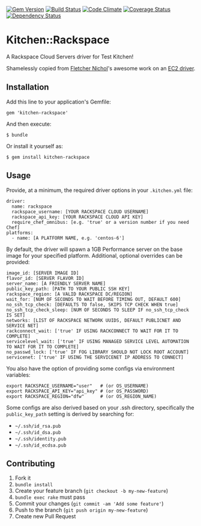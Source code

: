 [![Gem Version](https://img.shields.io/gem/v/kitchen-rackspace.svg)][gem]
[![Build Status](https://img.shields.io/travis/test-kitchen/kitchen-rackspace.svg)][travis]
[![Code Climate](https://img.shields.io/codeclimate/github/test-kitchen/kitchen-rackspace.svg)][codeclimate]
[![Coverage Status](https://img.shields.io/coveralls/test-kitchen/kitchen-rackspace.svg)][coveralls]
[![Dependency Status](https://img.shields.io/gemnasium/test-kitchen/kitchen-rackspace.svg)][gemnasium]

[gem]: https://rubygems.org/gems/kitchen-rackspace
[travis]: https://travis-ci.org/test-kitchen/kitchen-rackspace
[codeclimate]: https://codeclimate.com/github/test-kitchen/kitchen-rackspace
[coveralls]: https://coveralls.io/r/test-kitchen/kitchen-rackspace
[gemnasium]: https://gemnasium.com/test-kitchen/kitchen-rackspace

Kitchen::Rackspace
==================

A Rackspace Cloud Servers driver for Test Kitchen!

Shamelessly copied from [Fletcher Nichol](https://github.com/fnichol)'s
awesome work on an [EC2 driver](https://github.com/opscode/kitchen-ec2).

Installation
------------

Add this line to your application's Gemfile:

    gem 'kitchen-rackspace'

And then execute:

    $ bundle

Or install it yourself as:

    $ gem install kitchen-rackspace

Usage
-----

Provide, at a minimum, the required driver options in your `.kitchen.yml` file:

    driver:
      name: rackspace
      rackspace_username: [YOUR RACKSPACE CLOUD USERNAME]
      rackspace_api_key: [YOUR RACKSPACE CLOUD API KEY]
      require_chef_omnibus: [e.g. 'true' or a version number if you need Chef]
    platforms:
      - name: [A PLATFORM NAME, e.g. 'centos-6']

By default, the driver will spawn a 1GB Performance server on the base image
for your specified platform. Additional, optional overrides can be provided:

    image_id: [SERVER IMAGE ID]
    flavor_id: [SERVER FLAVOR ID]
    server_name: [A FRIENDLY SERVER NAME]
    public_key_path: [PATH TO YOUR PUBLIC SSH KEY]
    rackspace_region: [A VALID RACKSPACE DC/REGION]
    wait_for: [NUM OF SECONDS TO WAIT BEFORE TIMING OUT, DEFAULT 600]
    no_ssh_tcp_check: [DEFAULTS TO false, SKIPS TCP CHECK WHEN true]
    no_ssh_tcp_check_sleep: [NUM OF SECONDS TO SLEEP IF no_ssh_tcp_check IS SET]
    networks: [LIST OF RACKSPACE NETWORK UUIDS, DEFAULT PUBLICNET AND SERVICE NET]
    rackconnect_wait: ['true' IF USING RACKCONNECT TO WAIT FOR IT TO COMPLETE]
    servicelevel_wait: ['true' IF USING MANAGED SERVICE LEVEL AUTOMATION TO WAIT FOR IT TO COMPLETE]
    no_passwd_lock: ['true' IF FOG LIBRARY SHOULD NOT LOCK ROOT ACCOUNT]
    servicenet: ['true' IF USING THE SERVICENET IP ADDRESS TO CONNECT]

You also have the option of providing some configs via environment variables:

    export RACKSPACE_USERNAME="user"   # (or OS_USERNAME)
    export RACKSPACE_API_KEY="api_key" # (or OS_PASSWORD)
    export RACKSPACE_REGION="dfw"      # (or OS_REGION_NAME)

Some configs are also derived based on your .ssh directory, specifically the
`public_key_path` setting is derived by searching for:
- `~/.ssh/id_rsa.pub`
- `~/.ssh/id_dsa.pub`
- `~/.ssh/identity.pub`
- `~/.ssh/id_ecdsa.pub`

Contributing
------------

1. Fork it
2. `bundle install`
3. Create your feature branch (`git checkout -b my-new-feature`)
4. `bundle exec rake` must pass
5. Commit your changes (`git commit -am 'Add some feature'`)
6. Push to the branch (`git push origin my-new-feature`)
7. Create new Pull Request

